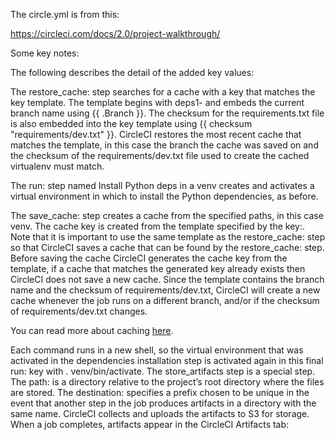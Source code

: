 The circle.yml is from this:

https://circleci.com/docs/2.0/project-walkthrough/

Some key notes:

The following describes the detail of the added key values:

The restore_cache: step searches for a cache with a key that matches the key template. The template begins with deps1- and embeds the current branch name using {{ .Branch }}. The checksum for the requirements.txt file is also embedded into the key template using {{ checksum "requirements/dev.txt" }}. CircleCI restores the most recent cache that matches the template, in this case the branch the cache was saved on and the checksum of the requirements/dev.txt file used to create the cached virtualenv must match.

The run: step named Install Python deps in a venv creates and activates a virtual environment in which to install the Python dependencies, as before.

The save_cache: step creates a cache from the specified paths, in this case venv. The cache key is created from the template specified by the key:. Note that it is important to use the same template as the restore_cache: step so that CircleCI saves a cache that can be found by the restore_cache: step. Before saving the cache CircleCI generates the cache key from the template, if a cache that matches the generated key already exists then CircleCI does not save a new cache. Since the template contains the branch name and the checksum of requirements/dev.txt, CircleCI will create a new cache whenever the job runs on a different branch, and/or if the checksum of requirements/dev.txt changes.

You can read more about caching [here](https://circleci.com/docs/2.0/caching/).


Each command runs in a new shell, so the virtual environment that was activated in the dependencies installation step is activated again in this final run: key with . venv/bin/activate.
The store_artifacts step is a special step. The path: is a directory relative to the project’s root directory where the files are stored. The destination: specifies a prefix chosen to be unique in the event that another step in the job produces artifacts in a directory with the same name. CircleCI collects and uploads the artifacts to S3 for storage.
When a job completes, artifacts appear in the CircleCI Artifacts tab:



